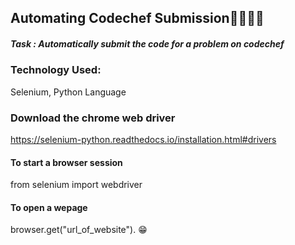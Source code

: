## Automating Codechef Submission👨🏻‍💻🔥



##### Task : Automatically submit the code for a problem on codechef



### Technology Used:
Selenium, Python Language

### Download the chrome web driver 
https://selenium-python.readthedocs.io/installation.html#drivers

#### To start a browser session
from selenium import webdriver

#### To open a wepage
browser.get("url_of_website"). 😁
